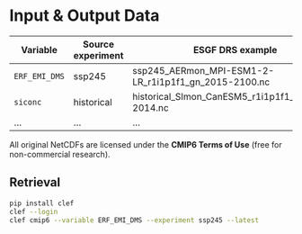 # Input & Output Data

| Variable | Source experiment | ESGF DRS example | DOI / URL |
|----------|------------------|------------------|-----------|
| `ERF_EMI_DMS` | ssp245 | ssp245_AERmon_MPI-ESM1-2-LR_r1i1p1f1_gn_2015-2100.nc | <DOI_1> |
| `siconc` | historical | historical_SImon_CanESM5_r1i1p1f1_gn_1850-2014.nc | <DOI_2> |
| … | … | … | … |

All original NetCDFs are licensed under the **CMIP6 Terms of Use** (free for non-commercial research).

## Retrieval

```bash
pip install clef
clef --login
clef cmip6 --variable ERF_EMI_DMS --experiment ssp245 --latest

